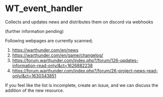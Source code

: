 # WT_event_handler

Collects and updates news and distributes them on discord via webhooks

(further information pending)

Following webpages are currently scanned;

1. https://warthunder.com/en/news
2. https://warthunder.com/en/game/changelog/
3. https://forum.warthunder.com/index.php?/forum/126-updates-information-read-only/&ct=1626882238
4. https://forum.warthunder.com/index.php?/forum/26-project-news-read-only/&ct=1630343851

If you feel like the list is incomplete, create an issue, and we can discuss the addition of the new resource.
